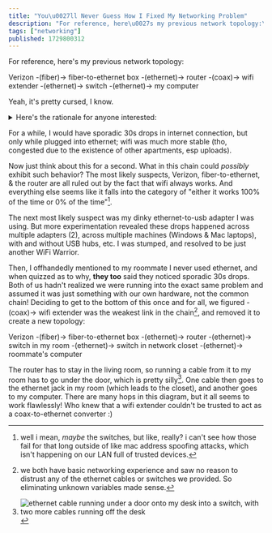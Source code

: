 ```yaml
---
title: "You\u0027ll Never Guess How I Fixed My Networking Problem"
description: "For reference, here\u0027s my previous network topology:\r \r Verizon -(fiber)-\u003e fiber-to-ethernet box -(ethernet)-\u003e router -(coax)-\u003e wifi exten..."
tags: ["networking"]
published: 1729800312
---
```


For reference, here's my previous network topology:

Verizon -(fiber)-> fiber-to-ethernet box -(ethernet)-> router -(coax)-> wifi extender -(ethernet)-> switch -(ethernet)-> my computer

Yeah, it's pretty cursed, I know. <details><summary>Here's the rationale for anyone interested:</summary>

<p>The fiber comes in thru a network closet, so the fiber-to-ethernet box has to be there. However, the router can't fit in the closet, so it has to go in a room somewhere. Bedrooms are straight out, so this means we have to use the single wall ethernet jack in the living room to get internet to the router.</p>
<p>But then! Now we have no way of getting internet back out to the other ethernet jacks, because putting a switch before the router causes the fiber-to-internet box to get confused as to which one is the router. So, we used the coax port conveniently placed right next to the ethernet port to run a signal thru the walls to the bedroom with the weakest wifi, and then an ethernet port on the wifi extender can connect to the ethernet jack on that wall, and then a simple switch in the network closet can share ethernet with all the other rooms.</p>
<p>Got all that? Good.</p>
</details>

For a while, I would have sporadic 30s drops in internet connection, but only while plugged into ethernet; wifi was much more stable (tho, congested due to the existence of other apartments, esp uploads).

Now just think about this for a second. What in this chain could _possibly_ exhibit such behavior? The most likely suspects, Verizon, fiber-to-ethernet, & the router are all ruled out by the fact that wifi always works. And everything else seems like it falls into the category of "either it works 100% of the time or 0% of the time"[^3].

The next most likely suspect was my dinky ethernet-to-usb adapter I was using. But more experimentation revealed these drops happened across multiple adapters (2), across multiple machines (Windows & Mac laptops), with and without USB hubs, etc. I was stumped, and resolved to be just another WiFi Warrior.

Then, I offhandedly mentioned to my roommate I never used ethernet, and when quizzed as to why, **they too** said they noticed sporadic 30s drops. Both of us hadn't realized we were running into the exact same problem and assumed it was just something with our own hardware, not the common chain! Deciding to get to the bottom of this once and for all, we figured -(coax)-> wifi extender was the weakest link in the chain[^1], and removed it to create a new topology:

Verizon -(fiber)-> fiber-to-ethernet box -(ethernet)-> router -(ethernet)-> switch in my room -(ethernet)-> switch in network closet -(ethernet)-> roommate's computer

The router has to stay in the living room, so running a cable from it to my room has to go under the door, which is pretty silly[^2]. One cable then goes to the ethernet jack in my room (which leads to the closet), and another goes to my computer. There are many hops in this diagram, but it all seems to work flawlessly! Who knew that a wifi extender couldn't be trusted to act as a coax-to-ethernet converter :)

[^3]: well i mean, _maybe_ the switches, but like, really? i can't see how those fail for that long outside of like mac address spoofing attacks, which isn't happening on our LAN full of trusted devices.

[^1]: we both have basic networking experience and saw no reason to distrust any of the ethernet cables or switches we provided. So eliminating unknown variables made sense.

[^2]: ![ethernet cable running under a door onto my desk into a switch, with two more cables running off the desk](https://static.wolfgirl.dev/polywolf/blog/0192bf3c-a00d-7119-a205-26fd235172a9/IMG_7699.jpeg)
